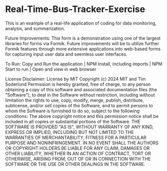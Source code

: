 # Real-Time-Bus-Tracker-Exercise
This is an example of a real-life application of coding for data monitoring, analysis, and summarization. 

Future Improvements: This form is a demonstration using one of the largest libraries for forms via Formik. Future improvements will be to utilize further Formik features through more extensive applications into web-based forms for capturing input user data and seemless user interfaces.

To Run: Copy and Run the application | NPM Install, including imports | NPM Start to run | Open and view in web browser

License Disclaimer: License by MIT Copyright (c) 2024 MIT and Tim Soderlund Permission is hereby granted, free of charge, to any person obtaining a copy of this software and associated documentation files (the "Software"), to deal in the Software without restriction, including without limitation the rights to use, copy, modify, merge, publish, distribute, sublicense, and/or sell copies of the Software, and to permit persons to whom the Software is furnished to do so, subject to the following conditions: The above copyright notice and this permission notice shall be included in all copies or substantial portions of the Software. THE SOFTWARE IS PROVIDED "AS IS", WITHOUT WARRANTY OF ANY KIND, EXPRESS OR IMPLIED, INCLUDING BUT NOT LIMITED TO THE WARRANTIES OF MERCHANTABILITY, FITNESS FOR A PARTICULAR PURPOSE AND NONINFRINGEMENT. IN NO EVENT SHALL THE AUTHORS OR COPYRIGHT HOLDERS BE LIABLE FOR ANY CLAIM, DAMAGES OR OTHER LIABILITY, WHETHER IN AN ACTION OF CONTRACT, TORT OR OTHERWISE, ARISING FROM, OUT OF OR IN CONNECTION WITH THE SOFTWARE OR THE USE OR OTHER DEALINGS IN THE SOFTWARE.

